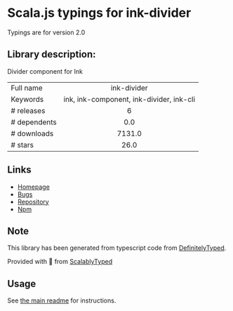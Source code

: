 
# Scala.js typings for ink-divider

Typings are for version 2.0

## Library description:
Divider component for Ink

|                    |                 |
| ------------------ | :-------------: |
| Full name          | ink-divider |
| Keywords           | ink, ink-component, ink-divider, ink-cli |
| # releases         | 6 |
| # dependents       | 0.0 |
| # downloads        | 7131.0 |
| # stars            | 26.0 |

## Links
- [Homepage](https://github.com/juresotosek/ink-divider#readme)
- [Bugs](https://github.com/juresotosek/ink-divider/issues)
- [Repository](https://github.com/juresotosek/ink-divider)
- [Npm](https://www.npmjs.com/package/ink-divider)
    


## Note
This library has been generated from typescript code from [DefinitelyTyped](https://definitelytyped.org).

Provided with :purple_heart: from [ScalablyTyped](https://github.com/oyvindberg/ScalablyTyped)

## Usage
See [the main readme](../../readme.md) for instructions.



